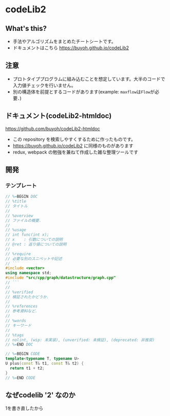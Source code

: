 # codeLib2

## What's this?

- 手法やアルゴリズムをまとめたチートシートです。
- ドキュメントはこちら https://buyoh.github.io/codeLib2

## 注意

- プロトタイププログラムに組み込むことを想定しています。大半のコードで入力値チェックを行いません。
- 別の構造体を前提とするコードがあります(example: `maxflow`は`Flow`が必要．)

## ドキュメント(codeLib2-htmldoc)

https://github.com/buyoh/codeLib2-htmldoc

- この repository を検索しやすくするために作ったものです。
- https://buyoh.github.io/codeLib2 に同様のものがあります
- redux, webpack の勉強を兼ねて作成した雑な整理ツールです

## 開発

### テンプレート

```cpp
// %=BEGIN DOC
// %title
// タイトル
// 
// %overview
// ファイルの概要．
//
// %usage
// int func(int x);
// x    : 引数についての説明
// @ret : 返り値についての説明
//
// %require
// 必要な別のスニペットや記述
// ```
#include <vector>
using namespace std;
#include "src/cpp/graph/datastructure/graph.cpp"
// ```
//
// %verified
// 検証されたかどうか．
// 
// %references
// 参考資料など．
// 
// %words
// キーワード
// 
// %tags
// nolint, (wip: 未実装), (unverified: 未検証), (deprecated: 非推奨)
// %=END DOC

// %=BEGIN CODE
template<typename T, typename U>
U plus(const T& t1, const T& t2) {
  return t1 + t2;
}
// %=END CODE
```

## なぜcodelib '2' なのか

1を書き直したから
